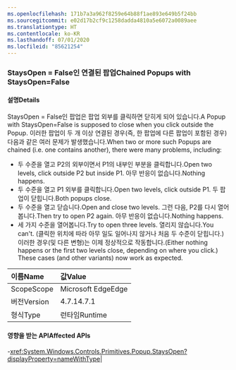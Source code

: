 ```yaml
---
ms.openlocfilehash: 171b7a3a962f8259e64b88f1ae893e649b5f24bb
ms.sourcegitcommit: e02d17b2cf9c1258dadda4810a5e6072a0089aee
ms.translationtype: HT
ms.contentlocale: ko-KR
ms.lasthandoff: 07/01/2020
ms.locfileid: "85621254"
---
```

### <a name="chained-popups-with-staysopenfalse"></a><span data-ttu-id="c46c8-101">StaysOpen = False인 연결된 팝업</span><span class="sxs-lookup"><span data-stu-id="c46c8-101">Chained Popups with StaysOpen=False</span></span>

#### <a name="details"></a><span data-ttu-id="c46c8-102">설명</span><span class="sxs-lookup"><span data-stu-id="c46c8-102">Details</span></span>

<span data-ttu-id="c46c8-103">StaysOpen = False인 팝업은 팝업 외부를 클릭하면 닫히게 되어 있습니다.</span><span class="sxs-lookup"><span data-stu-id="c46c8-103">A Popup with StaysOpen=False is supposed to close when you click outside the Popup.</span></span> <span data-ttu-id="c46c8-104">이러한 팝업이 두 개 이상 연결된 경우(즉, 한 팝업에 다른 팝업이 포함된 경우) 다음과 같은 여러 문제가 발생했습니다.</span><span class="sxs-lookup"><span data-stu-id="c46c8-104">When two or more such Popups are chained (i.e. one contains another), there were many problems, including:</span></span><ul><li><span data-ttu-id="c46c8-105">두 수준을 열고 P2의 외부이면서 P1의 내부인 부분을 클릭합니다.</span><span class="sxs-lookup"><span data-stu-id="c46c8-105">Open two levels, click outside P2 but inside P1.</span></span>  <span data-ttu-id="c46c8-106">아무 반응이 없습니다.</span><span class="sxs-lookup"><span data-stu-id="c46c8-106">Nothing happens.</span></span></li><li><span data-ttu-id="c46c8-107">두 수준을 열고 P1 외부를 클릭합니다.</span><span class="sxs-lookup"><span data-stu-id="c46c8-107">Open two levels, click outside P1.</span></span>  <span data-ttu-id="c46c8-108">두 팝업이 닫힙니다.</span><span class="sxs-lookup"><span data-stu-id="c46c8-108">Both popups close.</span></span></li><li><span data-ttu-id="c46c8-109">두 수준을 열고 닫습니다.</span><span class="sxs-lookup"><span data-stu-id="c46c8-109">Open and close two levels.</span></span>  <span data-ttu-id="c46c8-110">그런 다음, P2를 다시 열어봅니다.</span><span class="sxs-lookup"><span data-stu-id="c46c8-110">Then try to open P2 again.</span></span>  <span data-ttu-id="c46c8-111">아무 반응이 없습니다.</span><span class="sxs-lookup"><span data-stu-id="c46c8-111">Nothing happens.</span></span></li><li><span data-ttu-id="c46c8-112">세 가지 수준을 열어봅니다.</span><span class="sxs-lookup"><span data-stu-id="c46c8-112">Try to open three levels.</span></span>  <span data-ttu-id="c46c8-113">열리지 않습니다.</span><span class="sxs-lookup"><span data-stu-id="c46c8-113">You can't.</span></span>  <span data-ttu-id="c46c8-114">(클릭한 위치에 따라 아무 일도 일어나지 않거나 처음 두 수준이 닫힙니다.) 이러한 경우(및 다른 변형)는 이제 정상적으로 작동합니다.</span><span class="sxs-lookup"><span data-stu-id="c46c8-114">(Either nothing happens or the first two levels close, depending on where you click.) These cases (and other variants) now work as expected.</span></span></li></ul>

| <span data-ttu-id="c46c8-115">이름</span><span class="sxs-lookup"><span data-stu-id="c46c8-115">Name</span></span>    | <span data-ttu-id="c46c8-116">값</span><span class="sxs-lookup"><span data-stu-id="c46c8-116">Value</span></span>       |
|:--------|:------------|
| <span data-ttu-id="c46c8-117">Scope</span><span class="sxs-lookup"><span data-stu-id="c46c8-117">Scope</span></span>   |<span data-ttu-id="c46c8-118">Microsoft Edge</span><span class="sxs-lookup"><span data-stu-id="c46c8-118">Edge</span></span>|
|<span data-ttu-id="c46c8-119">버전</span><span class="sxs-lookup"><span data-stu-id="c46c8-119">Version</span></span>|<span data-ttu-id="c46c8-120">4.7.1</span><span class="sxs-lookup"><span data-stu-id="c46c8-120">4.7.1</span></span>|
|<span data-ttu-id="c46c8-121">형식</span><span class="sxs-lookup"><span data-stu-id="c46c8-121">Type</span></span>|<span data-ttu-id="c46c8-122">런타임</span><span class="sxs-lookup"><span data-stu-id="c46c8-122">Runtime</span></span>

#### <a name="affected-apis"></a><span data-ttu-id="c46c8-123">영향을 받는 API</span><span class="sxs-lookup"><span data-stu-id="c46c8-123">Affected APIs</span></span>

-<xref:System.Windows.Controls.Primitives.Popup.StaysOpen?displayProperty=nameWithType></li></ul>|
